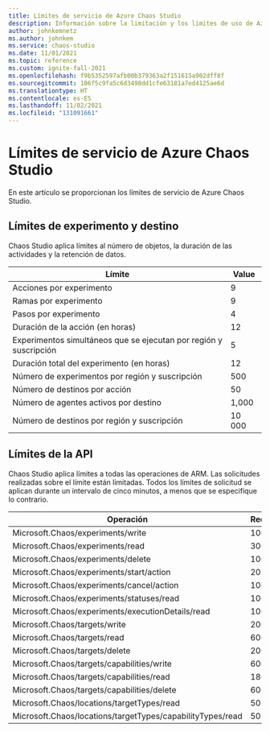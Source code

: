 ```yaml
---
title: Límites de servicio de Azure Chaos Studio
description: Información sobre la limitación y los límites de uso de Azure Chaos Studio
author: johnkemnetz
ms.author: johnkem
ms.service: chaos-studio
ms.date: 11/01/2021
ms.topic: reference
ms.custom: ignite-fall-2021
ms.openlocfilehash: f9b5352597afb00b379363a2f151615a902dff8f
ms.sourcegitcommit: 106f5c9fa5c6d3498dd1cfe63181a7ed4125ae6d
ms.translationtype: HT
ms.contentlocale: es-ES
ms.lasthandoff: 11/02/2021
ms.locfileid: "131091661"
---
```

# <a name="azure-chaos-studio-service-limits"></a>Límites de servicio de Azure Chaos Studio
En este artículo se proporcionan los límites de servicio de Azure Chaos Studio. 
## <a name="experiment-and-target-limits"></a>Límites de experimento y destino

Chaos Studio aplica límites al número de objetos, la duración de las actividades y la retención de datos.

| Límite | Value |
| -- | -- |
| Acciones por experimento | 9 |
| Ramas por experimento | 9 |
| Pasos por experimento | 4 |
| Duración de la acción (en horas) | 12 |
| Experimentos simultáneos que se ejecutan por región y suscripción | 5 |
| Duración total del experimento (en horas) | 12 |
| Número de experimentos por región y suscripción | 500 |
| Número de destinos por acción | 50 |
| Número de agentes activos por destino | 1,000 |
| Número de destinos por región y suscripción | 10 000 |

## <a name="api-throttling-limits"></a>Límites de la API

Chaos Studio aplica límites a todas las operaciones de ARM. Las solicitudes realizadas sobre el límite están limitadas. Todos los límites de solicitud se aplican durante un intervalo de cinco minutos, a menos que se especifique lo contrario.

| Operación | Requests |
| -- | -- |
| Microsoft.Chaos/experiments/write | 100 |
| Microsoft.Chaos/experiments/read | 300 |
| Microsoft.Chaos/experiments/delete | 100 |
| Microsoft.Chaos/experiments/start/action | 20 |
| Microsoft.Chaos/experiments/cancel/action | 100 |
| Microsoft.Chaos/experiments/statuses/read | 100 |
| Microsoft.Chaos/experiments/executionDetails/read | 100 |
| Microsoft.Chaos/targets/write | 200 |
| Microsoft.Chaos/targets/read | 600 |
| Microsoft.Chaos/targets/delete | 200 |
| Microsoft.Chaos/targets/capabilities/write | 600 |
| Microsoft.Chaos/targets/capabilities/read | 1800 |
| Microsoft.Chaos/targets/capabilities/delete | 600 |
| Microsoft.Chaos/locations/targetTypes/read | 50 |
| Microsoft.Chaos/locations/targetTypes/capabilityTypes/read | 50 |
